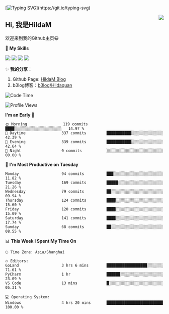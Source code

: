 [![Typing SVG](https://readme-typing-svg.herokuapp.com?size=50&duration=5000&color=8C43EA&vCenter=true&width=2000&height=70&lines=开拓视野,+冲破艰险,+洞悉所有,+贴近生活,+寻找真爱,+感受彼此;这就是人生的目的.)](https://git.io/typing-svg)

<a href="#">
  <img align="right" src="https://github-readme-stats.vercel.app/api?username=HildaM&count_private=true&show_icons=true&bg_color=15,f2f7fd,E0EAFC" />
</a>

## Hi, 我是HildaM

欢迎来到我的Github主页😀

🌟 **My Skills**  

![](https://img.shields.io/badge/-Python-3776AB?style=flat-square&logo=Python&logoColor=fff)
![](https://img.shields.io/badge/-Java-F7DF1E?style=flat-square&logo=Java&logoColor=fff)
![](https://img.shields.io/badge/-Linux-000000?style=flat-square&logo=Linux&logoColor=fff)
![](https://img.shields.io/badge/-Golang-000000?style=flat-square&logo=Golang&logoColor=fff)


✨ **我的分享**：

1. Github Page: [HildaM Blog](https://hildam.github.io)
2. b3log博客：[b3log/Hildaquan](https://ld246.com/member/Hildaquan/articles)




<!--START_SECTION:waka-->
![Code Time](http://img.shields.io/badge/Code%20Time-182%20hrs%2011%20mins-blue)

![Profile Views](http://img.shields.io/badge/Profile%20Views-1-blue)

**I'm an Early 🐤** 

```text
🌞 Morning                119 commits         ████░░░░░░░░░░░░░░░░░░░░░   14.97 % 
🌆 Daytime                337 commits         ███████████░░░░░░░░░░░░░░   42.39 % 
🌃 Evening                339 commits         ███████████░░░░░░░░░░░░░░   42.64 % 
🌙 Night                  0 commits           ░░░░░░░░░░░░░░░░░░░░░░░░░   00.00 % 
```
📅 **I'm Most Productive on Tuesday** 

```text
Monday                   94 commits          ███░░░░░░░░░░░░░░░░░░░░░░   11.82 % 
Tuesday                  169 commits         █████░░░░░░░░░░░░░░░░░░░░   21.26 % 
Wednesday                79 commits          ██░░░░░░░░░░░░░░░░░░░░░░░   09.94 % 
Thursday                 124 commits         ████░░░░░░░░░░░░░░░░░░░░░   15.60 % 
Friday                   120 commits         ████░░░░░░░░░░░░░░░░░░░░░   15.09 % 
Saturday                 141 commits         ████░░░░░░░░░░░░░░░░░░░░░   17.74 % 
Sunday                   68 commits          ██░░░░░░░░░░░░░░░░░░░░░░░   08.55 % 
```


📊 **This Week I Spent My Time On** 

```text
🕑︎ Time Zone: Asia/Shanghai

🔥 Editors: 
GoLand                   3 hrs 6 mins        ██████████████████░░░░░░░   71.61 % 
PyCharm                  1 hr                ██████░░░░░░░░░░░░░░░░░░░   23.09 % 
VS Code                  13 mins             █░░░░░░░░░░░░░░░░░░░░░░░░   05.31 % 

💻 Operating System: 
Windows                  4 hrs 20 mins       █████████████████████████   100.00 % 
```


<!--END_SECTION:waka-->
